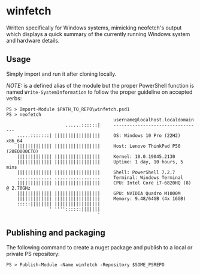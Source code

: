 # winfetch

Written specifically for Windows systems, mimicking neofetch's output which displays a quick summary of the currently running Windows system and hardware details.

## Usage

Simply import and run it after cloning locally.

*NOTE:* is a defined alias of the module but the proper PowerShell function is named `Write-SystemInformation` to follow the proper guideline on accepted verbs:

```
PS > Import-Module $PATH_TO_REPO\winfetch.psd1
PS > neofetch
                                        username@localhost.localdomain
                      ......::::::|     ---------------------------------
    .....:::::::| |||||||||||||||||     OS: Windows 10 Pro (22H2) x86_64
    ||||||||||||| |||||||||||||||||     Host: Lenovo ThinkPad P50 (20EQ000CTO)
    ||||||||||||| |||||||||||||||||     Kernel: 10.0.19045.2130
    ||||||||||||| |||||||||||||||||     Uptime: 1 day, 10 hours, 5 mins
    ||||||||||||| |||||||||||||||||     Shell: PowerShell 7.2.7
    ............. .................     Terminal: Windows Terminal
    ||||||||||||| |||||||||||||||||     CPU: Intel Core i7-6820HQ (8) @ 2.70GHz
    ||||||||||||| |||||||||||||||||     GPU: NVIDIA Quadro M1000M
    ||||||||||||| |||||||||||||||||     Memory: 9.48/64GB (4x 16GB)
    :::::|||||||| |||||||||||||||||
                ' ''''::::::|||||||
                                  '
```

## Publishing and packaging

The following command to create a nuget package and publish to a local or private PS repository:

```
PS > Publish-Module -Name winfetch -Repository $SOME_PSREPO
```
